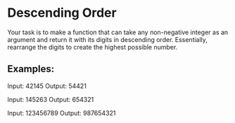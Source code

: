 # Descending Order

Your task is to make a function that can take any non-negative integer as an argument and return it with its digits in descending order. Essentially, rearrange the digits to create the highest possible number.

## Examples:

Input: 42145 Output: 54421

Input: 145263 Output: 654321

Input: 123456789 Output: 987654321
